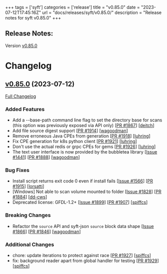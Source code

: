 +++
tags = ['syft']
categories = ['release']
title = "v0.85.0"
date = "2023-07-12T17:45:16Z"
url = "docs/releases/syft/v0.85.0/"
description = "Release notes for syft v0.85.0"
+++

## Release Notes:
Version [v0.85.0](https://github.com/anchore/syft/releases/tag/v0.85.0)

# Changelog

## [v0.85.0](https://github.com/anchore/syft/tree/v0.85.0) (2023-07-12)

[Full Changelog](https://github.com/anchore/syft/compare/v0.84.1...v0.85.0)

### Added Features

- Add a --base-path command line flag to set the directory base for scans (this option was previously exposed via API only) [[PR #1867](https://github.com/anchore/syft/pull/1867)] [[deitch](https://github.com/deitch)]
- Add file source digest support [[PR #1914](https://github.com/anchore/syft/pull/1914)] [[wagoodman](https://github.com/wagoodman)]
- Remove erroneous Java CPEs from generation [[PR #1918](https://github.com/anchore/syft/pull/1918)] [[luhring](https://github.com/luhring)]
- Fix CPE generation for k8s python client [[PR #1921](https://github.com/anchore/syft/pull/1921)] [[luhring](https://github.com/luhring)]
- Don't use the actual redis or grpc CPEs for gems [[PR #1926](https://github.com/anchore/syft/pull/1926)] [[luhring](https://github.com/luhring)]
- The text user interface is now provided by the bubbletea library [[Issue #1441](https://github.com/anchore/syft/issues/1441)] [[PR #1888](https://github.com/anchore/syft/pull/1888)] [[wagoodman](https://github.com/wagoodman)]

### Bug Fixes

- Install script returns exit code 0 even if install fails [[Issue #1566](https://github.com/anchore/syft/issues/1566)] [[PR #1915](https://github.com/anchore/syft/pull/1915)] [[lorsatti](https://github.com/lorsatti)]
- [Windows] Not able to scan volume mounted to folder [[Issue #1828](https://github.com/anchore/syft/issues/1828)] [[PR #1884](https://github.com/anchore/syft/pull/1884)] [[dd-cws](https://github.com/dd-cws)]
- Deprecated license: GFDL-1.2+ [[Issue #1899](https://github.com/anchore/syft/issues/1899)] [[PR #1907](https://github.com/anchore/syft/pull/1907)] [[spiffcs](https://github.com/spiffcs)]

### Breaking Changes

- Refactor the `source` API and syft-json `source` block data shape [[Issue #1866](https://github.com/anchore/syft/issues/1866)] [[PR #1846](https://github.com/anchore/syft/pull/1846)] [[wagoodman](https://github.com/wagoodman)]

### Additional Changes

- chore: update iterations to protect against race [[PR #1927](https://github.com/anchore/syft/pull/1927)] [[spiffcs](https://github.com/spiffcs)]
- fix: background reader apart from global handler for testing [[PR #1929](https://github.com/anchore/syft/pull/1929)] [[spiffcs](https://github.com/spiffcs)]
